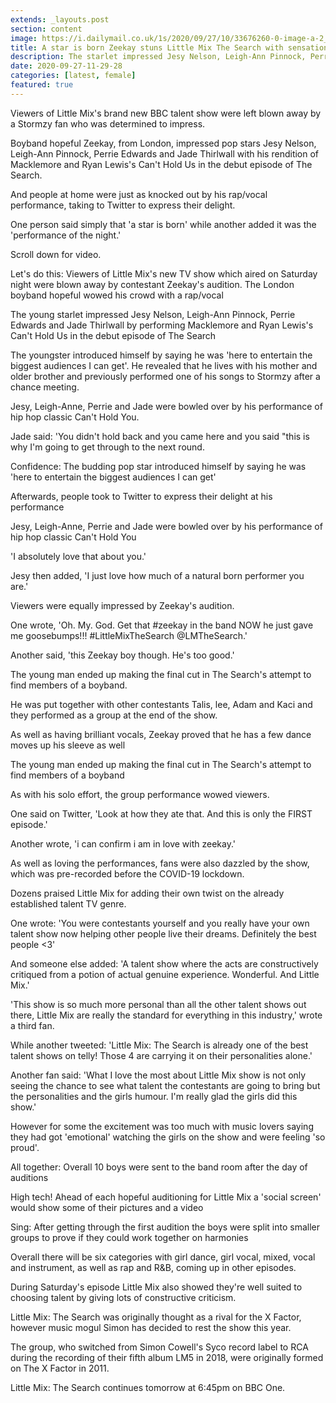 ```yaml
---
extends: _layouts.post
section: content
image: https://i.dailymail.co.uk/1s/2020/09/27/10/33676260-0-image-a-2_1601197685825.jpg 
title: A star is born Zeekay stuns Little Mix The Search with sensational performance 
description: The starlet impressed Jesy Nelson, Leigh-Ann Pinnock, Perrie Edwards and Jade Thirlwall by performing Macklemore and Ryan Lewiss Cant Hold Us in the debut episode of The Search. 
date: 2020-09-27-11-29-28 
categories: [latest, female] 
featured: true 
--- 
```

Viewers of Little Mix's brand new BBC talent show were left blown away by a Stormzy fan who was determined to impress. 

Boyband hopeful Zeekay, from London, impressed pop stars Jesy Nelson, Leigh-Ann Pinnock, Perrie Edwards and Jade Thirlwall with his rendition of Macklemore and Ryan Lewis's Can't Hold Us in the debut episode of The Search.

And people at home were just as knocked out by his rap/vocal performance, taking to Twitter to express their delight.

One person said simply that 'a star is born' while another added it was the 'performance of the night.'

Scroll down for video. 

Let's do this: Viewers of Little Mix's new TV show which aired on Saturday night were blown away by contestant Zeekay's audition. The London boyband hopeful wowed his crowd with a rap/vocal

The young starlet impressed Jesy Nelson, Leigh-Ann Pinnock, Perrie Edwards and Jade Thirlwall by performing Macklemore and Ryan Lewis's Can't Hold Us in the debut episode of The Search





The youngster introduced himself by saying he was 'here to entertain the biggest audiences I can get'. He revealed that he lives with his mother and older brother and previously performed one of his songs to Stormzy after a chance meeting.

Jesy, Leigh-Anne, Perrie and Jade were bowled over by his performance of hip hop classic Can't Hold You. 

Jade said: 'You didn't hold back and you came here and you said "this is why I'm going to get through to the next round.

Confidence: The budding pop star introduced himself by saying he was 'here to entertain the biggest audiences I can get'



Afterwards, people took to Twitter to express their delight at his performance

Jesy, Leigh-Anne, Perrie and Jade were bowled over by his performance of hip hop classic Can't Hold You

'I absolutely love that about you.' 

Jesy then added, 'I just love how much of a natural born performer you are.' 

Viewers were equally impressed by Zeekay's audition.

One wrote, 'Oh. My. God. Get that #zeekay in the band NOW he just gave me goosebumps!!! #LittleMixTheSearch @LMTheSearch.'

Another said, 'this Zeekay boy though. He's too good.' 

The young man ended up making the final cut in The Search's attempt to find members of a boyband. 

He was put together with other contestants Talis, lee, Adam and Kaci and they performed as a group at the end of the show. 

As well as having brilliant vocals, Zeekay proved that he has a few dance moves up his sleeve as well

The young man ended up making the final cut in The Search's attempt to find members of a boyband

As with his solo effort, the group performance wowed viewers. 

One said on Twitter, 'Look at how they ate that. And this is only the FIRST episode.'

Another wrote, 'i can confirm i am in love with zeekay.' 

As well as loving the performances, fans were also dazzled by the show, which was pre-recorded before the COVID-19 lockdown.

Dozens praised Little Mix for adding their own twist on the already established talent TV genre.

One wrote: 'You were contestants yourself and you really have your own talent show now helping other people live their dreams. Definitely the best people <3'

And someone else added: 'A talent show where the acts are constructively critiqued from a potion of actual genuine experience. Wonderful. And Little Mix.'

'This show is so much more personal than all the other talent shows out there, Little Mix are really the standard for everything in this industry,' wrote a third fan.  

While another tweeted: 'Little Mix: The Search is already one of the best talent shows on telly! Those 4 are carrying it on their personalities alone.'

Another fan said: 'What I love the most about Little Mix show is not only seeing the chance to see what talent the contestants are going to bring but the personalities and the girls humour. I'm really glad the girls did this show.' 

However for some the excitement was too much with music lovers saying they had got 'emotional' watching the girls on the show and were feeling 'so proud'. 

All together: Overall 10 boys were sent to the band room after the day of auditions 

High tech! Ahead of each hopeful auditioning for Little Mix a 'social screen' would show some of their pictures and a video

Sing: After getting through the first audition the boys were split into smaller groups to prove if they could work together on harmonies 

Overall there will be six categories with girl dance, girl vocal, mixed, vocal and instrument, as well as rap and R&B, coming up in other episodes.

During Saturday's episode Little Mix also showed they're well suited to choosing talent by giving lots of constructive criticism. 

Little Mix: The Search was originally thought as a rival for the X Factor, however music mogul Simon has decided to rest the show this year.  

The group, who switched from Simon Cowell's Syco record label to RCA during the recording of their fifth album LM5 in 2018, were originally formed on The X Factor in 2011. 

Little Mix: The Search continues tomorrow at 6:45pm on BBC One. 

